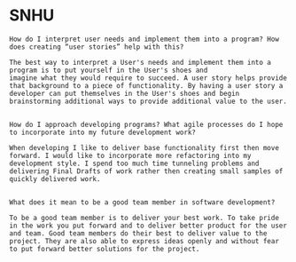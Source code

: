 # SNHU

    How do I interpret user needs and implement them into a program? How does creating “user stories” help with this?
    
    The best way to interpret a User's needs and implement them into a program is to put yourself in the User's shoes and 
    imagine what they would require to succeed. A user story helps provide that background to a piece of functionality. By having a user story a developer can put themselves in the User's shoes and begin brainstorming additional ways to provide additional value to the user.
    
    
    How do I approach developing programs? What agile processes do I hope to incorporate into my future development work?
    
    When developing I like to deliver base functionality first then move forward. I would like to incorporate more refactoring into my development style. I spend too much time tunneling problems and delivering Final Drafts of work rather then creating small samples of quickly delivered work.
    
    
    What does it mean to be a good team member in software development?
    
    To be a good team member is to deliver your best work. To take pride in the work you put forward and to deliver better product for the user and team. Good team members do their best to deliver value to the project. They are also able to express ideas openly and without fear to put forward better solutions for the project.
